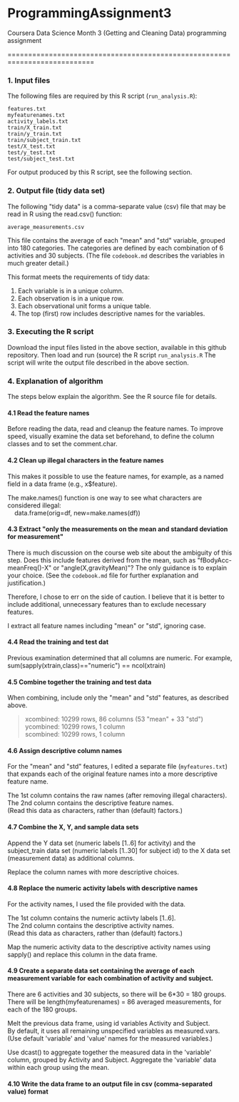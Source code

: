 ProgrammingAssignment3
======================

Coursera Data Science Month 3 (Getting and Cleaning Data) programming assignment

===========================================================================

### 1. Input files

The following files are required by this R script (```run_analysis.R```):

```
features.txt
myfeaturenames.txt
activity_labels.txt
train/X_train.txt
train/y_train.txt
train/subject_train.txt
test/X_test.txt
test/y_test.txt
test/subject_test.txt
```

For output produced by this R script, see the following section.


### 2. Output file (tidy data set)

The following "tidy data" is a comma-separate value (csv) file that may be read in R using the read.csv() function:

```
average_measurements.csv
```

This file contains the average of each "mean" and "std" variable, grouped into 180 categories.  The categories are defined by each combination of 6 activities and 30 subjects.  (The file ```codebook.md``` describes the variables in much greater detail.)

This format meets the requirements of tidy data:

1. Each variable is in a unique column.
2. Each observation is in a unique row.
3. Each observational unit forms a unique table.
4. The top (first) row includes descriptive names for the variables.


### 3. Executing the R script

Download the input files listed in the above section, available in this github repository.  Then load and run (source) the R script ```run_analysis.R```  The script will write the output file described in the above section.


### 4. Explanation of algorithm

The steps below explain the algorithm.  See the R source file for details.

#### 4.1 Read the feature names

Before reading the data, read and cleanup the feature names.  To improve speed, visually examine the data set beforehand, to define the column classes and to set the comment.char.

#### 4.2 Clean up illegal characters in the feature names

This makes it possible to use the feature names, for example, as a named field in a data frame (e.g., x$feature).

The make.names() function is one way to see what characters are considered illegal: <br>
&nbsp;&nbsp;&nbsp; data.frame(orig=df, new=make.names(df))

#### 4.3 Extract "only the measurements on the mean and standard deviation for measurement"

There is much discussion on the course web site about the ambiguity of this step.  Does this include features derived from the mean, such as "fBodyAcc-meanFreq()-X" or "angle(X,gravityMean)"?  The only guidance is to explain your choice.  (See the ```codebook.md``` file for further explanation and justification.)

Therefore, I chose to err on the side of caution.  I believe that it is better to include additional, unnecessary features than to exclude necessary features.

I extract all feature names including "mean" or "std", ignoring case.

#### 4.4 Read the training and test dat

Previous examination determined that all columns are numeric.  For example, sum(sapply(xtrain,class)=="numeric") == ncol(xtrain)

#### 4.5 Combine together the training and test data

When combining, include only the "mean" and "std" features, as described above.

> xcombined: 10299 rows, 86 columns (53 "mean" + 33 "std") <br>
> ycombined: 10299 rows, 1 column <br>
> scombined: 10299 rows, 1 column

#### 4.6 Assign descriptive column names

For the "mean" and "std" features, I edited a separate file (```myfeatures.txt```) that expands each of the original feature names into a more descriptive feature name.

The 1st column contains the raw names (after removing illegal characters). <br>
The 2nd column contains the descriptive feature names. <br>
(Read this data as characters, rather than (default) factors.)

#### 4.7 Combine the X, Y, and sample data sets

Append the Y data set (numeric labels [1..6] for activity) and the subject_train data set (numeric labels [1..30] for subject id) to the X data set (measurement data) as additional columns.

Replace the column names with more descriptive choices.

#### 4.8 Replace the numeric activity labels with descriptive names

For the activity names, I used the file provided with the data.

The 1st column contains the numeric actiivty labels [1..6]. <br>
The 2nd column contains the descriptive activity names. <br>
(Read this data as characters, rather than (default) factors.)

Map the numeric activity data to the descriptive activity names using sapply() and replace this column in the data frame.

#### 4.9 Create a separate data set containing the average of each measurement variable for each combination of activity and subject.

There are 6 activities and 30 subjects, so there will be 6*30 = 180 groups. <br>
There will be length(myfeaturenames) = 86 averaged measurements, for each of the 180 groups.

Melt the previous data frame, using id variables Activity and Subject. <br>
By default, it uses all remaining unspecified variables as measured.vars. <br>
(Use default 'variable' and 'value' names for the measured variables.)

Use dcast() to aggregate together the measured data in the 'variable' column, grouped by Activity and Subject.  Aggregate the 'variable' data within each group using the mean.

#### 4.10 Write the data frame to an output file in csv (comma-separated value) format

